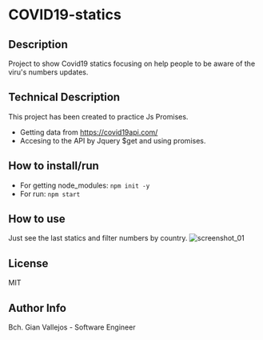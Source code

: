 # COVID19-statics

## Description
Project to show Covid19 statics focusing on help people to be aware of the viru's numbers updates.

## Technical Description
This project has been created to practice Js Promises.
- Getting data from https://covid19api.com/
- Accesing to the API by Jquery $get and using promises.

## How to install/run
- For getting node_modules: `npm init -y`
- For run: `npm start`

## How to use
Just see the last statics and filter numbers by country.
![screenshot_01](assets/images/screenshot_01.png)

## License
MIT

## Author Info
Bch. Gian Vallejos - Software Engineer